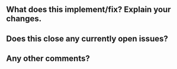 <!--

### Your checklist for this pull request
Thanks for sending a pull request! Please make sure you click the link above to view the contribution guidelines, then fill out the blanks below.

🚨 Please review the guidelines for contributing to this repository: https://github.com/PRX/Dovetail-Wordpress-Plugin/blob/develop/.github/CONTRIBUTING.md

- [ ] Make sure your PR title follows Conventional Commit standards. See: https://www.conventionalcommits.org/en/v1.0.0/#specification . Allowed prefixes: `build`, `chore`, `ci`, `docs`, `feat`, `fix`, `perf`, `refactor`, `revert`, `style`, `test`
- [ ] Make sure you are making a pull request against the **develop branch** (left side). Also you should start *your branch* off *our master*.
- [ ] Make sure you are requesting to pull request from a **topic/feature/bugfix branch** (right side). Don't pull request from your master!

-->

## What does this implement/fix? Explain your changes.

## Does this close any currently open issues?

<!--
### Write "closes #{pr number}"
### see: https://docs.github.com/en/issues/tracking-your-work-with-issues/linking-a-pull-request-to-an-issue#linking-a-pull-request-to-an-issue-using-a-keyword
-->

## Any other comments?

<!-- Please add any additional context that would be helpful. Feel free to include screenshots, logs, error output, etc -->
